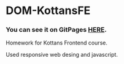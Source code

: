 ﻿# DOM-KottansFE
 <h3>You can see it on GitPages <a href="https://luckydnepr.github.io/DOM-KottansFE/">HERE</a>.</h3>
 <p>Homework for Kottans Frontend course.</p>
 <p>Used responsive web desing and javascript.</p>
 
